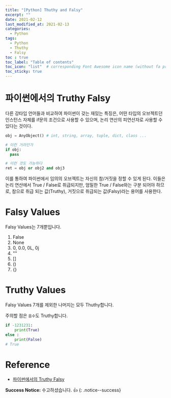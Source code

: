 ```yaml
---
title: "[Python] Thuthy and Falsy"
excerpt: ""
date: 2021-02-12
last_modified_at: 2021-02-13
categories:
  - Python
tags:
  - Python
  - Thuthy 
  - Falsy
toc : true
toc_label: "Table of contents"
toc_icon: "list"  # corresponding Font Awesome icon name (without fa prefix)
toc_sticky: true
---
```


# 파이썬에서의 Truthy Falsy

다른 강타입 언어들과 비교하여 파이썬이 갖는 재밌는 특징은, 어떤 타입의 오브젝트던 인스턴스 자체를 if문의 조건으로 사용할 수 있으며, 논리 연산의 피연산자로 사용할 수 있다는 것이다.  

```python
obj = AnyObject() # int, string, array, tuple, dict, class ...

# 이런 거라던가
if obj:
  pass

# 이런 것도 가능하다
ret = obj or obj2 and obj3
```   

이를 통하여 파이썬에서 임의의 오브젝트는 자신의 참/거짓을 정할 수 있게 된다. 이들은 논리 연산에서 True / False로 취급되지만, 엄밀한 True / False와는 구분 되어야 하므로, 참으로 취급 되는 값(Truthy), 거짓으로 취급되는 값(Falsy)라는 용어를 사용한다.  

# Falsy Values

Falsy Values는 7개뿐입니다.  

1. False
1. None
1. 0, 0.0, 0L, 0j
1. ""
1. []
1. ()
1. {}

# Truthy Values

Falsy Values 7개를 제외한 나머지는 모두 Thuthy합니다.  

주의할 점은 `음수`도 Truthy합니다.  

```python
if -1231231:
    print(True)
else :
    print(False)
# True
```

# Reference

- [파이썬에서의 Truthy Falsy](https://ryanking13.github.io/2018/04/05/python-truthy-falsey.html)  

**Success Notice:**
수고하셨습니다. :+1:
{: .notice--success}